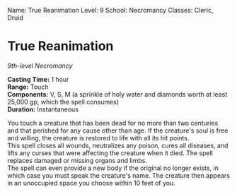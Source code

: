 Name: True Reanimation
Level: 9
School: Necromancy
Classes: Cleric, Druid

# True Reanimation 
_9th-level Necromancy_ 

**Casting Time:** 1 hour    
**Range:** Touch    
**Components:** V, S, M (a sprinkle of holy water and diamonds worth at least 25,000 gp, which the spell consumes)    
**Duration:** Instantaneous 

You touch a creature that has been dead for no more than two centuries and that perished for any cause other than age. If the creature's soul is free and willing, the creature is restored to life with all its hit points.    
This spell closes all wounds, neutralizes any poison, cures all diseases, and lifts any curses that were affecting the creature when it died. The spell replaces damaged or missing organs and limbs.    
The spell can even provide a new body if the original no longer exists, in which case you must speak the creature's name. The creature then appears in an unoccupied space you choose within 10 feet of you.